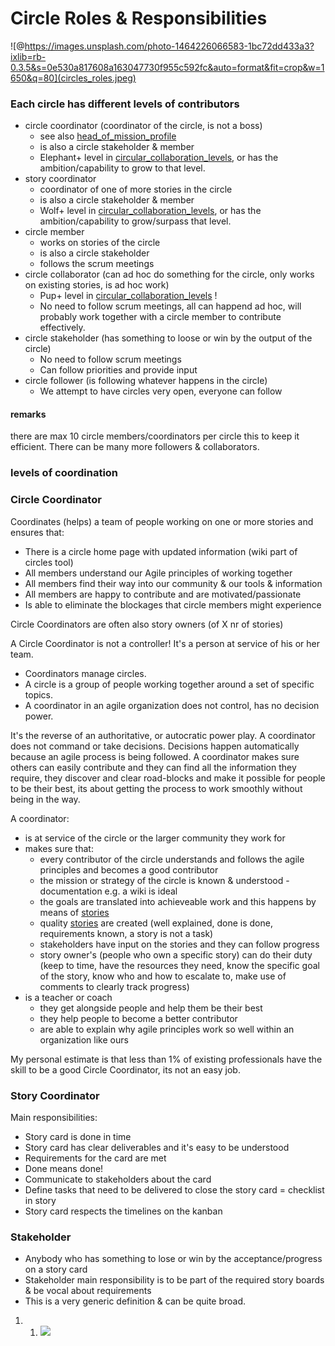 # Circle Roles & Responsibilities

![@https://images.unsplash.com/photo-1464226066583-1bc72dd433a3?ixlib=rb-0.3.5&s=0e530a817608a163047730f955c592fc&auto=format&fit=crop&w=1650&q=80](circles_roles.jpeg)


### Each circle has different levels of contributors

- circle coordinator (coordinator of the circle, is not a boss) 
    - see also [head_of_mission_profile](/organization_40_material/head_of_mission_profile.md)
    - is also a circle stakeholder & member
    - Elephant+ level in [circular_collaboration_levels](circular_collaboration_levels.md), or has the ambition/capability to grow to that level.
- story coordinator
    - coordinator of one of more stories in the circle
    - is also a circle stakeholder & member
    - Wolf+ level in [circular_collaboration_levels](circular_collaboration_levels.md), or has the ambition/capability to grow/surpass that level.
- circle member
    - works on stories of the circle
    - is also a circle stakeholder
    - follows the scrum meetings
- circle collaborator (can ad hoc do something for the circle, only works on existing stories, is ad hoc work)
    - Pup+ level in [circular_collaboration_levels](circular_collaboration_levels.md) !
    - No need to follow scrum meetings, all can happend ad hoc, will probably work together with a circle member to contribute effectively.
- circle stakeholder (has something to loose or win by the output of the circle)
    - No need to follow scrum meetings
    - Can follow priorities and provide input
- circle follower (is following whatever happens in the circle)
    - We attempt to have circles very open, everyone can follow

#### remarks

there are max 10 circle members/coordinators per circle this to keep it efficient.
There can be many more followers & collaborators.

### levels of coordination

### Circle Coordinator

Coordinates (helps) a team of people working on one or more stories and ensures that:

* There is a circle home page with updated information (wiki part of circles tool)
* All members understand our Agile principles of working together
* All members find their way into our community & our tools & information
* All members are happy to contribute and are motivated/passionate
* Is able to eliminate the blockages that circle members might experience

Circle Coordinators are often also story owners \(of X nr of stories\)

A Circle Coordinator is not a controller! It's a person at service of his or her team. 

- Coordinators manage circles.
- A circle is a group of people working together around a set of specific topics.
- A coordinator in an agile organization does not control, has no decision power.

It's the reverse of an authoritative, or autocratic power play. A coordinator does not command or take decisions. Decisions happen automatically because an agile process is being followed. A coordinator makes sure others can easily contribute and they can find all the information they require, they discover and clear road-blocks and make it possible for people to be their best, its about getting the process to work smoothly without being in the way.

A coordinator:

- is at service of the circle or the larger community they work for
- makes sure that:
  - every contributor of the circle understands and follows the agile principles and becomes a good contributor
  - the mission or strategy of the circle is known & understood - documentation e.g. a wiki is ideal
  - the goals are translated into achieveable work and this happens by means of [stories](/collaboration/stories.md)
  - quality [stories](/collaboration/stories.md) are created (well explained, done is done, requirements known, a story is not a task)
  - stakeholders have input on the stories and they can follow progress
  - story owner's (people who own a specific story) can do their duty (keep to time, have the resources they need, know the specific goal of the story, know who and how to escalate to, make use of comments to clearly track progress)
- is a teacher or coach
  - they get alongside people and help them be their best
  - they help people to become a better contributor
  - are able to explain why agile principles work so well within an organization like ours

My personal estimate is that less than 1% of existing professionals have the skill to be a good Circle Coordinator, its not an easy job.


### Story Coordinator

Main responsibilities:

* Story card is done in time
* Story card has clear deliverables and it's easy to  be understood 
* Requirements for the card are met
* Done means done!
* Communicate to stakeholders about the card
* Define tasks that need to be delivered to close the story card = checklist in story
* Story card respects the timelines on the kanban

### Stakeholder

* Anybody who has something to lose or win by the acceptance/progress on a story card
* Stakeholder main responsibility is to be part of the required story boards & be vocal about requirements
* This is a very generic definition & can be quite broad.


1. 1. ![](![http://165.22.206.215/wiki/foundation#/collaboration/circles_roles](![](`[]([]([]()))`)))